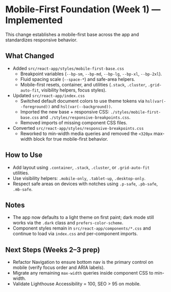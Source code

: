 # Mobile-First Foundation (Week 1) — Implemented

This change establishes a mobile-first base across the app and standardizes responsive behavior.

## What Changed
- Added `src/react-app/styles/mobile-first-base.css`
  - Breakpoint variables (`--bp-sm`, `--bp-md`, `--bp-lg`, `--bp-xl`, `--bp-2xl`).
  - Fluid spacing scale (`--space-*`) and safe-area helpers.
  - Mobile-first resets, container, and utilities (`.stack`, `.cluster`, `.grid-auto-fit`, visibility helpers, focus styles).
- Updated `src/react-app/index.css`
  - Switched default document colors to use theme tokens via `hsl(var(--foreground))` and `hsl(var(--background))`.
  - Imported the new base + responsive CSS: `./styles/mobile-first-base.css` and `./styles/responsive-breakpoints.css`.
  - Removed imports of missing component CSS files.
- Converted `src/react-app/styles/responsive-breakpoints.css`
  - Reworked to min-width media queries and removed the `<320px` max-width block for true mobile-first behavior.

## How to Use
- Add layout using `.container`, `.stack`, `.cluster`, or `.grid-auto-fit` utilities.
- Use visibility helpers: `.mobile-only`, `.tablet-up`, `.desktop-only`.
- Respect safe areas on devices with notches using `.p-safe`, `.pb-safe`, `.mb-safe`.

## Notes
- The app now defaults to a light theme on first paint; dark mode still works via the `.dark` class and `prefers-color-scheme`.
- Component styles remain in `src/react-app/components/*.css` and continue to load via `index.css` and per-component imports.

## Next Steps (Weeks 2–3 prep)
- Refactor Navigation to ensure bottom nav is the primary control on mobile (verify focus order and ARIA labels).
- Migrate any remaining `max-width` queries inside component CSS to min-width.
- Validate Lighthouse Accessibility = 100, SEO > 95 on mobile.
